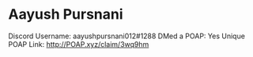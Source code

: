 # Aayush Pursnani

Discord Username: aayushpursnani012#1288
DMed a POAP: Yes
Unique POAP Link: http://POAP.xyz/claim/3wq9hm